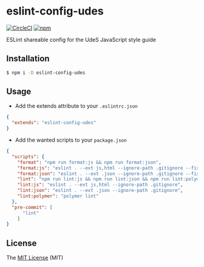 # eslint-config-udes

[![CircleCI](https://circleci.com/gh/UdeS-STI/eslint-config-udes.svg?style=svg)](https://circleci.com/gh/UdeS-STI/eslint-config-udes)
[![npm](https://img.shields.io/npm/v/eslint-config-udes.svg?style=flat-square)](https://www.npmjs.com/package/eslint-config-udes)

ESLint shareable config for the UdeS JavaScript style guide

## Installation
```bash
$ npm i -D eslint-config-udes
```

## Usage
- Add the extends attribute to your `.eslintrc.json`
```json
{
  "extends": "eslint-config-udes"
}
```
- Add the wanted scripts to your `package.json`
```json
{ 
  "scripts": {
    "format": "npm run format:js && npm run format:json",
    "format:js": "eslint . --ext js,html --ignore-path .gitignore --fix",
    "format:json": "eslint . --ext .json --ignore-path .gitignore --fix",
    "lint": "npm run lint:js && npm run lint:json && npm run lint:polymer",
    "lint:js": "eslint . --ext js,html --ignore-path .gitignore",
    "lint:json": "eslint . --ext .json --ignore-path .gitignore",
    "lint:polymer": "polymer lint"
  },
  "pre-commit": [
      "lint"
    ]
}
```

## License
The [MIT License][1] (MIT)

[1]: https://opensource.org/licenses/MIT